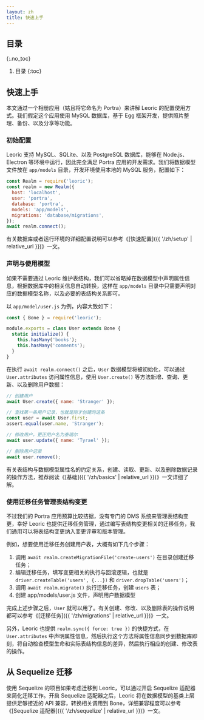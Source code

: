 ```yaml
---
layout: zh
title: 快速上手
---
```


## 目录
{:.no_toc}

1. 目录
{:toc}

## 快速上手

本文通过一个相册应用（姑且将它命名为 Portra）来讲解 Leoric 的配置使用方式。我们假定这个应用使用 MySQL 数据库，基于 Egg 框架开发，提供照片整理、备份、以及分享等功能。

### 初始配置

Leoric 支持 MySQL、SQLite、以及 PostgreSQL 数据库，能够在 Node.js、Electron 等环境中运行，因此完全满足 Portra 应用的开发需求。我们将数据模型文件放在 `app/models` 目录，开发环境使用本地的 MySQL 服务，配置如下：

```js
const Realm = require('leoric');
const realm = new Realm({
  host: 'localhost',
  user: 'portra',
  database: 'portra',
  models: 'app/models',
  migrations: 'database/migrations',
});
await realm.connect();
```

有关数据库或者运行环境的详细配置说明可以参考《[快速配置]({{ '/zh/setup' | relative_url }})》一文。

### 声明与使用模型

如果不需要通过 Leoric 维护表结构，我们可以省略掉在数据模型中声明属性信息，根据数据库中的相关信息自动转换，这样在 `app/models` 目录中只需要声明对应的数据模型名称，以及必要的表结构关系即可。

以 `app/model/user.js` 为例，内容大致如下：

```js
const { Bone } = require('leoric');

module.exports = class User extends Bone {
  static initialize() {
    this.hasMany('books');
    this.hasMany('comments');
  }
}
```

在执行 `await realm.connect()` 之后，`User` 数据模型将被初始化，可以通过 `User.attributes` 访问属性信息，使用 `User.create()` 等方法新增、查询、更新、以及删除用户数据：

```js
// 创建用户
await User.create({ name: 'Stranger' });

// 查找第一条用户记录，也就是刚才创建的这条
const user = await User.first;
assert.equal(user.name, 'Stranger');

// 修改用户，更正用户名为泰瑞尔
await user.update({ name: 'Tyrael' });

// 删除用户记录
await user.remove();
```

有关表结构与数据模型属性名的约定关系，创建、读取、更新、以及删除数据记录的操作方法，推荐阅读《[基础]({{ '/zh/basics' | relative_url }})》一文详细了解。

### 使用迁移任务管理表结构变更

不过我们的 Portra 应用预算比较拮据，没有专门的 DMS 系统来管理表结构变更，幸好 Leoric 也提供迁移任务管理，通过编写表结构变更相关的迁移任务，我们通用可以将表结构变更纳入变更评审和版本管理。

例如，想要使用迁移任务创建用户表，大概有如下几个步骤：

1. 调用 `await realm.createMigrationFile('create-users')` 在目录创建迁移任务；
2. 编辑迁移任务，填写变更相关的执行与回滚逻辑，也就是 `driver.createTable('users', {...})` 和 `driver.dropTable('users')`；
3. 调用 `await realm.migrate()` 执行迁移任务，创建 `users` 表；
4. 创建 app/models/user.js 文件，声明用户数据模型

完成上述步骤之后，`User` 就可以用了。有关创建、修改、以及删除表的操作说明都可以参考《[迁移任务]({{ '/zh/migrations' | relative_url }})》一文。

另外，Leoric 也提供 `realm.sync({ force: true })` 的快捷方式，在 `User.attributes` 中声明属性信息，然后执行这个方法将属性信息同步到数据库即刻，将自动检查模型生命和实际表结构信息的差异，然后执行相应的创建、修改表的操作。

## 从 Sequelize 迁移

使用 Sequelize 的项目如果考虑迁移到 Leoric，可以通过开启 Sequelize 适配器来简化迁移工作。开启 Sequelize 适配器之后，Leoric 将在数据模型的基类上层提供足够接近的 API 兼容，转换相关调用到 Bone，详细兼容程度可以参考《[Sequelize 适配器]({{ '/zh/sequelize' | relative_url }})》一文。
